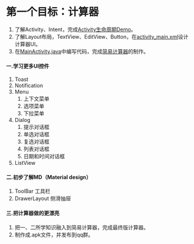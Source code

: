 # 第一个目标：计算器
1. 了解Activity、Intent，完成[Activity生命周期Demo](https://github.com/HBU/AndroidDemo/tree/master/chapter04/ActivityLifeDemo)。
2. 了解Layout布局，TextView、EditView、Button，在[activity_main.xml](https://github.com/HBU/AndroidDemo/blob/master/chapter05/CalculatorDemo/app/src/main/res/layout/activity_main.xml)设计计算器UI。
3. 在[MainActivity.java](https://github.com/HBU/AndroidDemo/blob/master/chapter05/CalculatorDemo/app/src/main/java/com/example/calculatordemo/MainActivity.java)中编写代码，完成[简易计算器](https://github.com/HBU/AndroidDemo/tree/master/chapter05/CalculatorDemo)的制作。
#### 一.学习更多UI控件
1. Toast
2. Notification
3. Menu
    1. 上下文菜单
    2. 选项菜单
    3. 下拉菜单
4. Dialog
    1. 提示对话框
    2. 单选对话框
    3. 复选对话框
    4. 列表对话框
    5. 日期和时间对话框
5. ListView
#### 二.初步了解MD（Material design）
1. ToolBar 工具栏
2. DrawerLayout 侧滑抽屉
#### 三.把计算器做的更漂亮
1. 把一、二所学知识融入到简易计算器，完成最终版计算器。
2. 制作成.apk文件，并发布到qq群。
